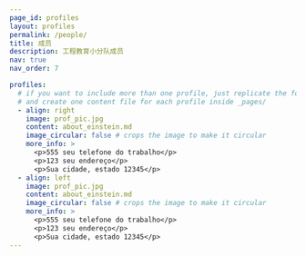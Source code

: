 ```yaml
---
page_id: profiles
layout: profiles
permalink: /people/
title: 成员
description: 工程教育小分队成员
nav: true
nav_order: 7

profiles:
  # if you want to include more than one profile, just replicate the following block
  # and create one content file for each profile inside _pages/
  - align: right
    image: prof_pic.jpg
    content: about_einstein.md
    image_circular: false # crops the image to make it circular
    more_info: >
      <p>555 seu telefone do trabalho</p>
      <p>123 seu endereço</p>
      <p>Sua cidade, estado 12345</p>
  - align: left
    image: prof_pic.jpg
    content: about_einstein.md
    image_circular: false # crops the image to make it circular
    more_info: >
      <p>555 seu telefone do trabalho</p>
      <p>123 seu endereço</p>
      <p>Sua cidade, estado 12345</p>
---
```

